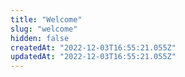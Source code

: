 ```yaml
---
title: "Welcome"
slug: "welcome"
hidden: false
createdAt: "2022-12-03T16:55:21.055Z"
updatedAt: "2022-12-03T16:55:21.055Z"
---
```

